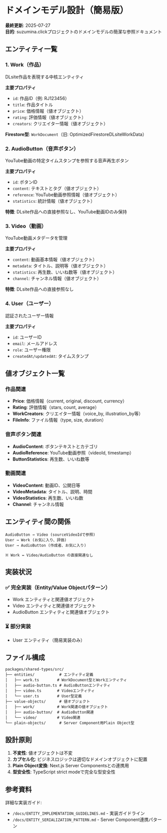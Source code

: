 # ドメインモデル設計（簡易版）

**最終更新**: 2025-07-27  
**目的**: suzumina.clickプロジェクトのドメインモデルの簡潔な参照ドキュメント

## エンティティ一覧

### 1. Work（作品）
DLsite作品を表現する中核エンティティ

**主要プロパティ**
- `id`: 作品ID（例: RJ123456）
- `title`: 作品タイトル
- `price`: 価格情報（値オブジェクト）
- `rating`: 評価情報（値オブジェクト）
- `creators`: クリエイター情報（値オブジェクト）

**Firestore型**: `WorkDocument`（旧: OptimizedFirestoreDLsiteWorkData）

### 2. AudioButton（音声ボタン）
YouTube動画の特定タイムスタンプを参照する音声再生ボタン

**主要プロパティ**
- `id`: ボタンID
- `content`: テキストとタグ（値オブジェクト）
- `reference`: YouTube動画参照情報（値オブジェクト）
- `statistics`: 統計情報（値オブジェクト）

**特徴**: DLsite作品への直接参照なし、YouTube動画IDのみ保持

### 3. Video（動画）
YouTube動画メタデータを管理

**主要プロパティ**
- `content`: 動画基本情報（値オブジェクト）
- `metadata`: タイトル、説明等（値オブジェクト）
- `statistics`: 再生数、いいね数等（値オブジェクト）
- `channel`: チャンネル情報（値オブジェクト）

**特徴**: DLsite作品への直接参照なし

### 4. User（ユーザー）
認証されたユーザー情報

**主要プロパティ**
- `id`: ユーザーID
- `email`: メールアドレス
- `role`: ユーザー権限
- `createdAt/updatedAt`: タイムスタンプ

## 値オブジェクト一覧

### 作品関連
- **Price**: 価格情報（current, original, discount, currency）
- **Rating**: 評価情報（stars, count, average）
- **WorkCreators**: クリエイター情報（voice_by, illustration_by等）
- **FileInfo**: ファイル情報（type, size, duration）

### 音声ボタン関連
- **AudioContent**: ボタンテキストとカテゴリ
- **AudioReference**: YouTube動画参照（videoId, timestamp）
- **ButtonStatistics**: 再生数、いいね数等

### 動画関連
- **VideoContent**: 動画ID、公開日等
- **VideoMetadata**: タイトル、説明、時間
- **VideoStatistics**: 再生数、いいね数
- **Channel**: チャンネル情報

## エンティティ間の関係

```
AudioButton → Video (sourceVideoIdで参照)
User → Work (お気に入り、評価)
User → AudioButton (作成者、お気に入り)

※ Work ↔ Video/AudioButton の直接関連なし
```

## 実装状況

### ✅ 完全実装（Entity/Value Objectパターン）
- Work エンティティと関連値オブジェクト
- Video エンティティと関連値オブジェクト  
- AudioButton エンティティと関連値オブジェクト

### ⏳ 部分実装
- User エンティティ（簡易実装のみ）

## ファイル構成

```
packages/shared-types/src/
├── entities/           # エンティティ定義
│   ├── work.ts        # WorkDocument型とWorkエンティティ
│   ├── audio-button.ts # AudioButtonエンティティ
│   ├── video.ts       # Videoエンティティ
│   └── user.ts        # User型定義
├── value-objects/      # 値オブジェクト
│   ├── work/          # Work関連の値オブジェクト
│   ├── audio-button/  # AudioButton関連
│   └── video/         # Video関連
└── plain-objects/      # Server Component用Plain Object型
```

## 設計原則

1. **不変性**: 値オブジェクトは不変
2. **カプセル化**: ビジネスロジックは適切なドメインオブジェクトに配置
3. **Plain Object変換**: Next.js Server Componentsとの連携用
4. **型安全性**: TypeScript strict modeで完全な型安全性

## 参考資料

詳細な実装ガイド:
- `/docs/ENTITY_IMPLEMENTATION_GUIDELINES.md` - 実装ガイドライン
- `/docs/ENTITY_SERIALIZATION_PATTERN.md` - Server Component連携パターン